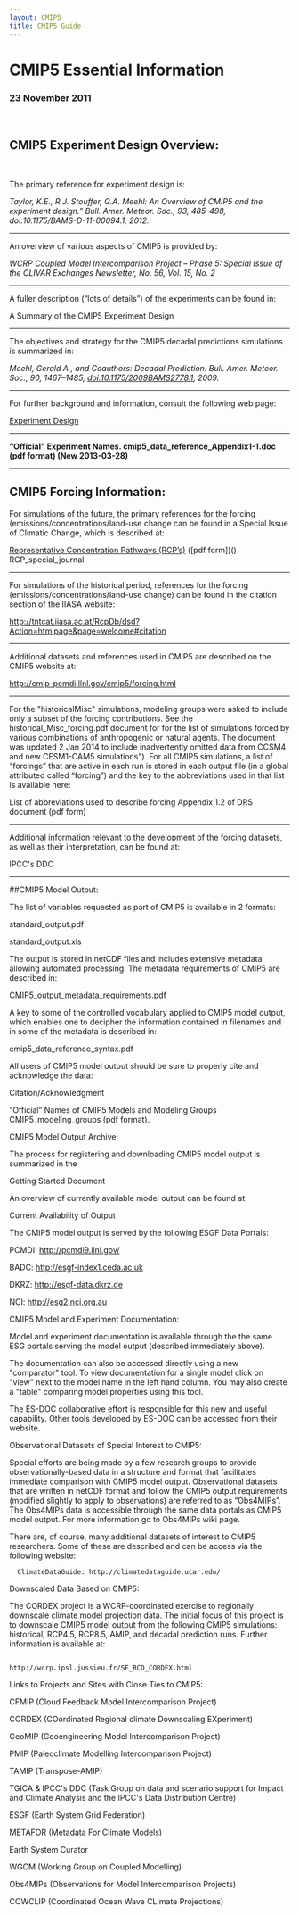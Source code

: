 ```yaml
---
layout: CMIP5
title: CMIP5 Guide
---
```


# CMIP5 Essential Information 

### 23 November 2011

<br>

## CMIP5 Experiment Design Overview:

<br>

The primary reference for experiment design is:

*Taylor, K.E., R.J. Stouffer, G.A. Meehl: An Overview of CMIP5 and the experiment design.” Bull. Amer. Meteor. Soc., 93, 485-498, doi:10.1175/BAMS-D-11-00094.1, 2012.*

---

An overview of various aspects of CMIP5 is provided by:

*WCRP Coupled Model Intercomparison Project – Phase 5: Special Issue of the CLIVAR Exchanges Newsletter, No. 56, Vol. 15, No. 2*

---

A fuller description (“lots of details”) of the experiments can be found in:

A Summary of the CMIP5 Experiment Design

---

The objectives and strategy for the CMIP5 decadal predictions simulations is summarized in:

*Meehl, Gerald A., and Coauthors: Decadal Prediction. Bull. Amer. Meteor. Soc., 90, 1467–1485, [doi:10.1175/2009BAMS2778.1](), 2009.*

---

For further background and information, consult the following web page:

[Experiment Design]()

---

**“Official” Experiment Names. cmip5_data_reference_Appendix1-1.doc (pdf format) (New 2013-03-28)**

---

## CMIP5 Forcing Information:

For simulations of the future, the primary references for the forcing (emissions/concentrations/land-use change can be found in a Special Issue of Climatic Change, which is described at:

[Representative Concentration Pathways (RCP’s)]() ([pdf form])() RCP_special_journal

---

For simulations of the historical period, references for the forcing (emissions/concentrations/land-use change) can be found in the citation section of the IIASA website:

http://tntcat.iiasa.ac.at/RcpDb/dsd?Action=htmlpage&page=welcome#citation

---

Additional datasets and references used in CMIP5 are described on the CMIP5 website at:

http://cmip-pcmdi.llnl.gov/cmip5/forcing.html

---

For the "historicalMisc" simulations, modeling groups were asked to include only a subset of the forcing contributions. See the historical_Misc_forcing.pdf document for for the list of simulations forced by various combinations of anthropogenic or natural agents. The document was updated 2 Jan 2014 to include inadvertently omitted data from CCSM4 and new CESM1-CAM5 simulations"). For all CMIP5 simulations, a list of “forcings” that are active in each run is stored in each output file (in a global attributed called “forcing”) and the key to the abbreviations used in that list is available here:

List of abbreviations used to describe forcing Appendix 1.2 of DRS document (pdf form)

---

Additional information relevant to the development of the forcing datasets, as well as their interpretation, can be found at:

IPCC's DDC

---

##CMIP5 Model Output:

The list of variables requested as part of CMIP5 is available in 2 formats:

standard_output.pdf

standard_output.xls

The output is stored in netCDF files and includes extensive metadata allowing automated processing.  The metadata requirements of CMIP5 are described in:

CMIP5_output_metadata_requirements.pdf

A key to some of the controlled vocabulary applied to CMIP5 model output, which enables one to decipher the information contained in filenames and in some of the metadata is described in:

cmip5_data_reference_syntax.pdf

All users of CMIP5 model output should be sure to properly cite and acknowledge the data:

Citation/Acknowledgment


“Official” Names of CMIP5 Models and Modeling Groups CMIP5_modeling_groups (pdf format).



CMIP5 Model Output Archive:

The process for registering and downloading CMIP5 model output is summarized in the

Getting Started Document

An overview of currently available model output can be found at:

Current Availability of Output

The CMIP5 model output is served by the following ESGF Data Portals:

PCMDI: http://pcmdi9.llnl.gov/

BADC: http://esgf-index1.ceda.ac.uk

DKRZ: http://esgf-data.dkrz.de

NCI: http://esg2.nci.org.au

CMIP5 Model and Experiment Documentation:


Model and experiment documentation is available through the the same ESG portals serving the model output (described immediately above).


The documentation can also be accessed directly using a new "comparator" tool. To view documentation for a single model click on "view" next to the model name in the left hand column. You may also create a "table" comparing model properties using this tool.


The ES-DOC collaborative effort is responsible for this new and useful capability. Other tools developed by ES-DOC can be accessed from their website.

Observational Datasets of Special Interest to CMIP5:


Special efforts are being made by a few research groups to provide observationally-based data in a structure and format that facilitates immediate comparison with CMIP5 model output.  Observational datasets that are written in netCDF format and follow the CMIP5 output requirements (modified slightly to apply to observations) are referred to as “Obs4MIPs”.  The Obs4MIPs data is accessible through the same data portals as CMIP5 model output.  For more information go to Obs4MIPs wiki page.

There are, of course, many additional datasets of interest to CMIP5 researchers.  Some of these are described and can be access via the following website:

      ClimateDataGuide: http://climatedataguide.ucar.edu/

Downscaled Data Based on CMIP5:

The CORDEX project is a WCRP-coordinated exercise to regionally downscale climate model projection data.  The initial focus of this project is to downscale CMIP5 model output from the following CMIP5 simulations: historical, RCP4.5, RCP8.5, AMIP, and decadal prediction runs.  Further information is available at:

                               http://wcrp.ipsl.jussieu.fr/SF_RCD_CORDEX.html     


Links to Projects and Sites with Close Ties to CMIP5:

CFMIP (Cloud Feedback Model Intercomparison Project)

CORDEX (COordinated Regional climate Downscaling EXperiment)

GeoMIP (Geoengineering Model Intercomparison Project)

PMIP (Paleoclimate Modelling Intercomparison Project)

TAMIP (Transpose-AMIP)

TGICA & IPCC's DDC (Task Group on data and scenario support for Impact and Climate Analysis and the IPCC's Data Distribution Centre)

ESGF (Earth System Grid Federation)

METAFOR (Metadata For Climate Models)

Earth System Curator

WGCM (Working Group on Coupled Modelling)

Obs4MIPs (Observations for Model Intercomparison Projects)

COWCLIP (Coordinated Ocean Wave CLImate Projections)




